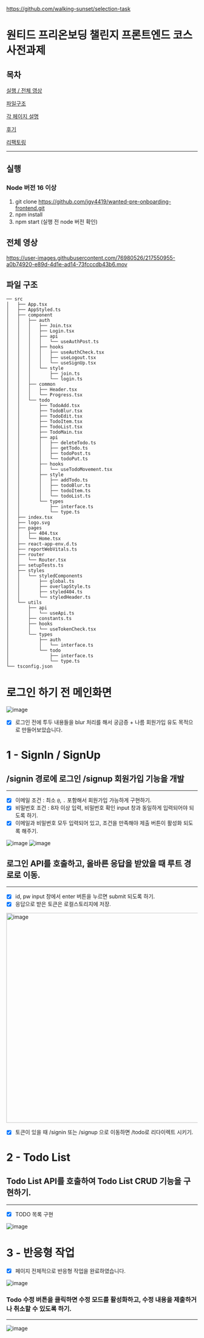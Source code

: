 https://github.com/walking-sunset/selection-task

# 원티드 프리온보딩 챌린지 프론트엔드 코스 사전과제

## 목차
[실행 / 전체 영상](#실행)

[파일구조](#파일-구조)

[각 페이지 설명](#로그인-하기-전-메인화면)

[후기](#후기)

[리팩토링](https://github.com/users/jgy4419/projects/1)

---

## 실행
### Node 버전 16 이상

1. git clone https://github.com/jgy4419/wanted-pre-onboarding-frontend.git
2. npm install
3. npm start (실행 전 node 버전 확인)

## 전체 영상
https://user-images.githubusercontent.com/76980526/217550955-a0b74920-e89d-4d1e-ad14-73fcccdb43b6.mov

## 파일 구조

```
── src
│   ├── App.tsx
│   ├── AppStyled.ts
│   ├── component
│   │   ├── auth
│   │   │   ├── Join.tsx
│   │   │   ├── Login.tsx
│   │   │   ├── api
│   │   │   │   └── useAuthPost.ts
│   │   │   ├── hooks
│   │   │   │   ├── useAuthCheck.tsx
│   │   │   │   ├── useLogout.tsx
│   │   │   │   └── useSignUp.tsx
│   │   │   └── style
│   │   │       ├── join.ts
│   │   │       └── login.ts
│   │   ├── common
│   │   │   ├── Header.tsx
│   │   │   └── Progress.tsx
│   │   └── todo
│   │       ├── TodoAdd.tsx
│   │       ├── TodoBlur.tsx
│   │       ├── TodoEdit.tsx
│   │       ├── TodoItem.tsx
│   │       ├── TodoList.tsx
│   │       ├── TodoMain.tsx
│   │       ├── api
│   │       │   ├── deleteTodo.ts
│   │       │   ├── getTodo.ts
│   │       │   ├── todoPost.ts
│   │       │   └── todoPut.ts
│   │       ├── hooks
│   │       │   └── useTodoMovement.tsx
│   │       ├── style
│   │       │   ├── addTodo.ts
│   │       │   ├── todoBlur.ts
│   │       │   ├── todoItem.ts
│   │       │   └── todoList.ts
│   │       └── types
│   │           ├── interface.ts
│   │           └── type.ts
│   ├── index.tsx
│   ├── logo.svg
│   ├── pages
│   │   ├── 404.tsx
│   │   └── Home.tsx
│   ├── react-app-env.d.ts
│   ├── reportWebVitals.ts
│   ├── router
│   │   └── Router.tsx
│   ├── setupTests.ts
│   ├── styles
│   │   └── styledComponents
│   │       ├── global.ts
│   │       ├── overlapStyle.ts
│   │       ├── styled404.ts
│   │       └── styledHeader.ts
│   └── utils
│       ├── api
│       │   └── useApi.ts
│       ├── constants.ts
│       ├── hooks
│       │   └── useTokenCheck.tsx
│       └── types
│           ├── auth
│           │   └── interface.ts
│           └── todo
│               ├── interface.ts
│               └── type.ts
└── tsconfig.json

```

# 로그인 하기 전 메인화면
![image](https://user-images.githubusercontent.com/76980526/217566259-bf1ee252-fd5e-402e-9ec4-aa0802a942d3.png)

- [x] 로그인 전에 투두 내용들을 blur 처리를 해서 궁금증 + 나름 회원가입 유도 목적으로 만들어보았습니다.

# 1 - SignIn / SignUp
## /signin 경로에 로그인 /signup 회원가입 기능을 개발
---

- [x] 이메일 조건 : 최소 `@`, `.` 포함해서 회원가입 가능하게 구현하기.
- [x] 비밀번호 조건 : 8자 이상 입력, 비밀번호 확인 input 창과 동일하게 입력되어야 되도록 하기.
- [x] 이메일과 비밀번호 모두 입력되어 있고, 조건을 만족해야 제출 버튼이 활성화 되도록 해주기.

![image](https://user-images.githubusercontent.com/76980526/217566399-16d61e6c-9fd5-4ffc-ae72-75ace2c7ae73.png)
![image](https://user-images.githubusercontent.com/76980526/217566627-59b215b0-ef16-414b-8359-3e3416782c24.png)
## 로그인 API를 호출하고, 올바른 응답을 받았을 때 루트 경로로 이동.
--- 
- [x] id, pw input 창에서 enter 버튼을 누르면 submit 되도록 하기.
- [x] 응답으로 받은 토큰은 로컬스토리지에 저장.

<img width="552" alt="image" src="https://user-images.githubusercontent.com/76980526/210497229-052aaf64-8cb4-4188-a2fc-3ca97db2f620.png">

- [x] 토큰이 있을 때 /signin 또는 /signup 으로 이동하면 /todo로 리다이렉트 시키기.

# 2 - Todo List
## Todo List API를 호출하여 Todo List CRUD 기능을 구현하기.
--- 
- [x] TODO 목록 구현 

![image](https://user-images.githubusercontent.com/76980526/217566846-14c72552-8689-4d57-81e3-da59aafa4265.png)

# 3 - 반응형 작업
- [x] 페이지 전체적으로 반응형 작업을 완료하였습니다.

![image](https://user-images.githubusercontent.com/76980526/217569065-5fa276f0-af42-4eaa-b6e6-83200d243f87.png)



### Todo 수정 버튼을 클릭하면 수정 모드를 활성화하고, 수정 내용을 제출하거나 취소할 수 있도록 하기.
--- 
![image](https://user-images.githubusercontent.com/76980526/217567076-a46f35d5-0664-4499-913c-3acef3030c97.png)